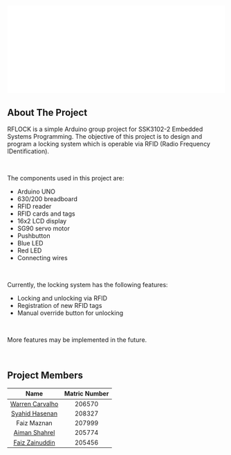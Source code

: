<div align="center">
  <img src="logo.png" width="1024">
</div>


## About The Project

RFLOCK is a simple Arduino group project for SSK3102-2 Embedded Systems Programming. The objective of this project is to design and program a locking system which is operable via RFID (Radio Frequency IDentification). 

<br>

The components used in this project are:
* Arduino UNO
* 630/200 breadboard
* RFID reader
* RFID cards and tags
* 16x2 LCD display
* SG90 servo motor
* Pushbutton
* Blue LED
* Red LED
* Connecting wires

<br>

Currently, the locking system has the following features:
* Locking and unlocking via RFID
* Registration of new RFID tags
* Manual override button for unlocking

<br>

More features may be implemented in the future.


<br>


## Project Members

| Name | Matric Number |
|:-----------------------------:|:--------------------------:|
| [Warren Carvalho](https://github.com/Freezanator) | 206570 |
| [Syahid Hasenan](https://github.com/syahidsyah)   | 208327 |
| Faiz Maznan                                       | 207999 |
| [Aiman Shahrel](https://github.com/Eyeman420)     | 205774 |
| [Faiz Zainuddin](https://github.com/Faxz36)       | 205456 |
